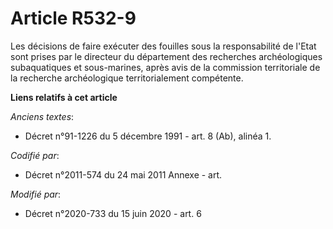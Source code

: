 # Article R532-9

Les décisions de faire exécuter des fouilles sous la responsabilité de l'Etat sont prises par le    directeur du département
des recherches archéologiques subaquatiques et sous-marines, après avis de la commission territoriale de la recherche
archéologique territorialement compétente.

**Liens relatifs à cet article**

_Anciens textes_:

  - Décret n°91-1226 du 5 décembre 1991 - art. 8 (Ab), alinéa 1.

_Codifié par_:

  - Décret n°2011-574 du 24 mai 2011 Annexe - art.

_Modifié par_:

  - Décret n°2020-733 du 15 juin 2020 - art. 6
